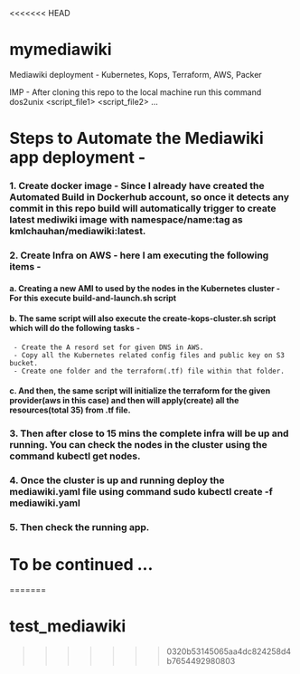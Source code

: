 <<<<<<< HEAD
# mymediawiki
Mediawiki deployment - Kubernetes, Kops, Terraform, AWS, Packer

IMP - After cloning this repo to the local machine run this command dos2unix <script_file1> <script_file2> ...

# Steps to Automate the Mediawiki app deployment -

### 1. Create docker image - Since I already have created the Automated Build in Dockerhub account, so once it detects any commit in this repo build will automatically trigger to create latest mediwiki image with namespace/name:tag as kmlchauhan/mediawiki:latest.
### 2. Create Infra on AWS - here I am executing the following items -
####  a. Creating a new AMI to used by the nodes in the Kubernetes cluster - For this execute build-and-launch.sh script
####  b. The same script will also execute the create-kops-cluster.sh script which will do the following tasks -
     - Create the A resord set for given DNS in AWS.
     - Copy all the Kubernetes related config files and public key on S3 bucket.
     - Create one folder and the terraform(.tf) file within that folder.
####  c. And then, the same script will initialize the terraform for the given provider(aws in this case) and then will apply(create) all the resources(total 35) from .tf file.
### 3. Then after close to 15 mins the complete infra will be up and running. You can check the nodes in the cluster using the command kubectl get nodes.
### 4. Once the cluster is up and running deploy the mediawiki.yaml file using command sudo kubectl create -f mediawiki.yaml
### 5. Then check the running app.

# To be continued ...
=======
# test_mediawiki
>>>>>>> 0320b53145065aa4dc824258d4b7654492980803

